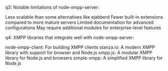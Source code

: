 

q3: Notable limitations of node-xmpp-server:

Less scalable than some alternatives like ejabberd
Fewer built-in extensions compared to more mature servers
Limited documentation for advanced configurations
May require additional modules for enterprise-level features

q4: XMPP libraries that integrate well with node-xmpp-server:

node-xmpp-client: For building XMPP clients
stanza.io: A modern XMPP library with support for browser and Node.js
xmpp.js: A modular XMPP library for Node.js and browsers
simple-xmpp: A simplified XMPP library for Node.js
